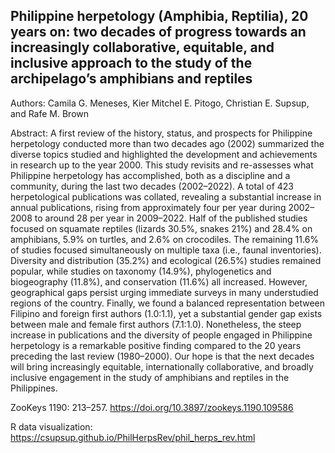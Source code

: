 ## Philippine herpetology (Amphibia, Reptilia), 20 years on: two decades of progress towards an increasingly collaborative, equitable, and inclusive approach to the study of the archipelago’s amphibians and reptiles

Authors: Camila G. Meneses, Kier Mitchel E. Pitogo, Christian E. Supsup, and Rafe M. Brown 

Abstract: A first review of the history, status, and prospects for Philippine herpetology conducted more than two decades ago (2002) summarized the diverse topics studied and highlighted the development and achievements in research up to the year 2000. This study revisits and re-assesses what Philippine herpetology has accomplished, both as a discipline and a community, during the last two decades (2002–2022). A total of 423 herpetological publications was collated, revealing a substantial increase in annual publications, rising from approximately four per year during 2002–2008 to around 28 per year in 2009–2022. Half of the published studies focused on squamate reptiles (lizards 30.5%, snakes 21%) and 28.4% on amphibians, 5.9% on turtles, and 2.6% on crocodiles. The remaining 11.6% of studies focused simultaneously on multiple taxa (i.e., faunal inventories). Diversity and distribution (35.2%) and ecological (26.5%) studies remained popular, while studies on taxonomy (14.9%), phylogenetics and biogeography (11.8%), and conservation (11.6%) all increased. However, geographical gaps persist urging immediate surveys in many understudied regions of the country. Finally, we found a balanced representation between Filipino and foreign first authors (1.0:1.1), yet a substantial gender gap exists between male and female first authors (7.1:1.0). Nonetheless, the steep increase in publications and the diversity of people engaged in Philippine herpetology is a remarkable positive finding compared to the 20 years preceding the last review (1980–2000). Our hope is that the next decades will bring increasingly equitable, internationally collaborative, and broadly inclusive engagement in the study of amphibians and reptiles in the Philippines.

ZooKeys 1190: 213–257. https://doi.org/10.3897/zookeys.1190.109586

R data visualization: https://csupsup.github.io/PhilHerpsRev/phil_herps_rev.html
